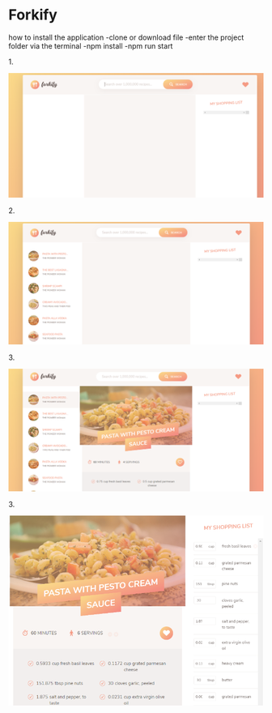 # Forkify

how to install the application
  -clone or download file
  -enter the project folder via the terminal
  -npm install
  -npm run start
  

1.<p align="center"><img src="https://github.com/andihoerudin24/Forkify/blob/master/1.PNG"></p>


2.<p align="center"><img src="https://github.com/andihoerudin24/Forkify/blob/master/2.PNG"></p>


3.<p align="center"><img src="https://github.com/andihoerudin24/Forkify/blob/master/3.PNG"></p>


3.<p align="center"><img src="https://github.com/andihoerudin24/Forkify/blob/master/4.PNG"></p>

